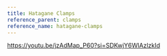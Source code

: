 ```yaml
---
title: Hatagane Clamps
reference_parent: clamps
reference_name: hatagane-clamps
---
```

https://youtu.be/jzAdMap_P60?si=SDKwjY6WlAzlzkId
